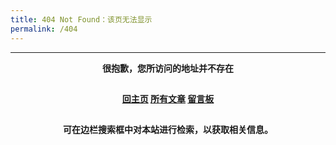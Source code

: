 ```yaml
---
title: 404 Not Found：该页无法显示
permalink: /404
---
```

<style type="text/css">
    .article-header {
        padding: 0;
        padding-top: 26px;
        border-left: none;
        text-align: center;
    }
    .article-header:hover {
        border-left: none;
    }
    .article-title {
        font-size: 2.1em;
    }
    strong a {
        color: #747474;
    }
    .article-meta {
        display: none;
    }
    .share {
        display: none;
    }
    .ds-meta {
        display: none;
    }
    .player {
        margin-left: -10px;
    }
    .sign {
        text-align: right;
        font-style: italic;
    }
    #page-visit {
        display: none;
    }
    .center {
        text-align: center;
        height: 2.5em;
        font-weight: bold;
    }
    .article-entry hr {
        margin: 0;
    }
    .pic {
        text-align: center;
        margin: 0;
    }
    .pic br {
        display: none;
    }
    #container .article-info-post.article-info {
    display: none;
    }
    #container .article .article-title {
    padding: 0;
    }
</style>
***

<p class="center">很抱歉，您所访问的地址并不存在</p>
<p class="center">
    <a href="/" target="_blank">回主页</a> <a href="/archives" target="_blank">所有文章</a> <a href="/about" target="_blank">留言板</a>
</p>
<p class="center">可在边栏搜索框中对本站进行检索，以获取相关信息。</p>

